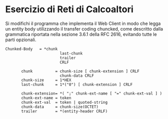 # Esercizio di Reti di Calcoaltori

Si modifichi il programma che implementa il Web Client in modo che legga un entity body utilizzando il transfer coding chuncked, come descritto dalla grammatica riportata nella sezione 3.6.1 della RFC 2616, evitando tutte le parti opzionali.

```
Chunked-Body   = *chunk
                        last-chunk
                        trailer
                        CRLF

       chunk          = chunk-size [ chunk-extension ] CRLF
                        chunk-data CRLF
       chunk-size     = 1*HEX
       last-chunk     = 1*("0") [ chunk-extension ] CRLF

       chunk-extension= *( ";" chunk-ext-name [ "=" chunk-ext-val ] )
       chunk-ext-name = token
       chunk-ext-val  = token | quoted-string
       chunk-data     = chunk-size(OCTET)
       trailer        = *(entity-header CRLF)

```
